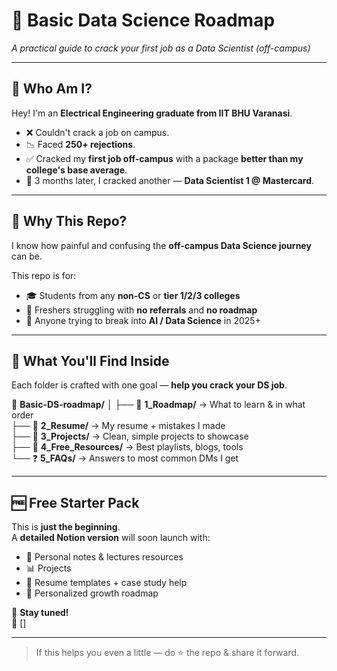 # 🚀 Basic Data Science Roadmap  
*A practical guide to crack your first job as a Data Scientist (off-campus)*  

---

## 👋 Who Am I?

Hey! I'm an **Electrical Engineering graduate from IIT BHU Varanasi**.

- ❌ Couldn't crack a job on campus.  
- 📉 Faced **250+ rejections**.  
- ✅ Cracked my **first job off-campus** with a package **better than my college's base average**.  
- 🧠 3 months later, I cracked another — **Data Scientist 1 @ Mastercard**.  

---

## 🎯 Why This Repo?

I know how painful and confusing the **off-campus Data Science journey** can be.

This repo is for:

- 🎓 Students from any **non-CS** or **tier 1/2/3 colleges**  
- 💼 Freshers struggling with **no referrals** and **no roadmap**  
- 🧠 Anyone trying to break into **AI / Data Science** in 2025+  

---

## 📁 What You'll Find Inside

Each folder is crafted with one goal — **help you crack your DS job**.

📂 **Basic-DS-roadmap/**
│
├── 📘 **1_Roadmap/** → What to learn & in what order  
├── 📄 **2_Resume/** → My resume + mistakes I made  
├── 🧪 **3_Projects/** → Clean, simple projects to showcase  
├── 🔗 **4_Free_Resources/** → Best playlists, blogs, tools  
└── ❓ **5_FAQs/** → Answers to most common DMs I get  


---

## 🆓 Free Starter Pack

This is **just the beginning**.  
A **detailed Notion version** will soon launch with:

- 📝 Personal notes & lectures resources
- 📊 Projects
- 📄 Resume templates + case study help  
- 🎯 Personalized growth roadmap  

📌 **Stay tuned!**  
📎 []

---

> If this helps you even a little — do ⭐ the repo & share it forward.
